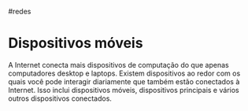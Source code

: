 #redes 
# Dispositivos móveis

A Internet conecta mais dispositivos de computação do que apenas computadores desktop e laptops. Existem dispositivos ao redor com os quais você pode interagir diariamente que também estão conectados à Internet. Isso inclui dispositivos móveis, dispositivos principais e vários outros dispositivos conectados.



















